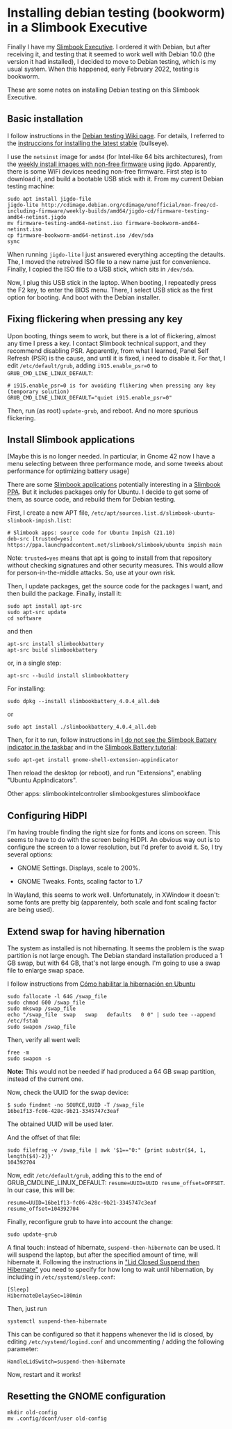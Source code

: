 # Installing debian testing (bookworm) in a Slimbook Executive

Finally I have my [Slimbook Executive](https://slimbook.es/en/executive-en).
I ordered it with Debian, but after receiving it, and testing that it
seemed to work well with Debian 10.0 (the version it had installed),
I decided to move to Debian testing, which is my usual system.
When this happened, early February 2022, testing is bookworm.

These are some notes on installing Debian testing on this Slimbook Executive.

## Basic installation

I follow instructions in the [Debian testing Wiki page](https://wiki.debian.org/DebianTesting). For details, I referred to the [instruccions for installing the latest stable](https://www.debian.org/releases/stable/amd64/) (bullseye).

I use the `netsinst` image for `amd64` (for Intel-like 64 bits architectures), from the [weekly install images with non-free firmware](http://cdimage.debian.org/cdimage/unofficial/non-free/cd-including-firmware/weekly-builds/amd64/jigdo-cd/) using jigdo. Apparently, there is some WiFi devices needing non-free firmware. First step is to download it, and build a bootable USB stick with it. From my current Debian testing machine:

```
sudo apt install jigdo-file
jigdo-lite http://cdimage.debian.org/cdimage/unofficial/non-free/cd-including-firmware/weekly-builds/amd64/jigdo-cd/firmware-testing-amd64-netinst.jigdo
mv firmware-testing-amd64-netinst.iso firmware-bookworm-amd64-netinst.iso
cp firmware-bookworm-amd64-netinst.iso /dev/sda
sync
```

When running `jigdo-lite` I just answered everything accepting the detaults. The, I moved the retreived ISO file to a new name just for convenience. Finally, I copied the ISO file to a USB stick, which sits in `/dev/sda`.

Now, I plug this USB stick in the laptop. When booting, I repeatedly press the F2 key, to enter the BIOS menu. There, I select USB stick as the first option for booting. And boot with the Debian installer.

## Fixing flickering when pressing any key

Upon booting, things seem to work, but there is a lot of flickering, almost any time I press a key. I contact Slimbook technical support, and they recommend disabling PSR. Apparently, from what I learned, Panel Self Refresh (PSR) is the cause, and until it is fixed, i need to disable it. For that, I edit `/etc/default/grub`, adding `i915.enable_psr=0` to `GRUB_CMD_LINE_LINUX_DEFAULT`:

```
# i915.enable_psr=0 is for avoiding flikering when pressing any key (temporary solution)
GRUB_CMD_LINE_LINUX_DEFAULT="quiet i915.enable_psr=0"
```

Then, run (as root) `update-grub`, and reboot. And no more spurious flickering.

## Install Slimbook applications

[Maybe this is no longer needed. In particular, in Gnome 42 now I have a menu selecting between three performance mode, and some tweeks about performance for optimizing battery usage]

There are some [Slimbook applications](https://slimbook.es/tutoriales/aplicaciones-slimbook) potentially interesting in a [Slimbook PPA](https://launchpad.net/~slimbook/+archive/ubuntu/slimbook). But it includes packages only for Ubuntu. I decide to get some of them, as source code, and rebuild them for Debian testing.

First, I create a new APT file, `/etc/apt/sources.list.d/slimbook-ubuntu-slimbook-impish.list`:

```
# Slimbook apps: source code for Ubuntu Impish (21.10)
deb-src [trusted=yes] https://ppa.launchpadcontent.net/slimbook/slimbook/ubuntu impish main
```

Note: `trusted=yes` means that apt is going to install from that repository without checking signatures and other security measures. This would allow for person-in-the-middle attacks. So, use at your own risk.

Then, I update packages, get the source code for the packages I want, and then build the package. Finally, install it:

```
sudo apt install apt-src
sudo apt-src update
cd software
```

and then

```
apt-src install slimbookbattery
apt-src build slimbookbattery
```

or, in a single step:

```
apt-src --build install slimbookbattery
```

For installing:

```
sudo dpkg --install slimbookbattery_4.0.4_all.deb
```

or

```
sudo apt install ./slimbookbattery_4.0.4_all.deb
```

Then, for it to run, follow instructions in [I do not see the Slimbook Battery indicator in the taskbar](https://github.com/slimbook/slimbookbattery#i-do-not-see-the-slimbook-battery-indicator-in-the-taskbar) and in the [Slimbook Battery tutorial](https://slimbook.es/en/tutoriales/aplicaciones-slimbook/520-slimbook-battery-4-application-to-optimize-your-laptop-s-battery):

```
sudo apt-get install gnome-shell-extension-appindicator
```

Then reload the desktop (or reboot), and run "Extensions", enabling "Ubuntu AppIndicators".

Other apps: slimbookintelcontroller slimbookgestures slimbookface

## Configuring HiDPI

I'm having trouble finding the right size for fonts and icons on screen. This seems to have to do with the screen being HiDPI. An obvious way out is to configure the screen to a lower resolution, but I'd prefer to avoid it. So, I try several options:

* GNOME Settings. Displays, scale to 200%.

* GNOME Tweaks. Fonts, scaling factor to 1.7

In Wayland, this seems to work well. Unfortunately, in XWindow it doesn't: some fonts are pretty big (apparentely, both scale and font scaling factor are being used).

## Extend swap for having hibernation

The system as installed is not hibernating. It seems the problem is the swap partition is not large enough. The Debian standard installation produced a 1 GB swap, but with 64 GB, that's not large enough. I'm going to use a swap file to enlarge swap space.

I follow instructions from [Cómo habilitar la hibernación en Ubuntu](https://slimbook.es/en/tutoriales/linux/448-como-habilitar-la-hibernacion-en-ubuntu-18-04-lts-19-10-20-04-o-linux-mint-y-derivadas)

```
sudo fallocate -l 64G /swap_file
sudo chmod 600 /swap_file
sudo mkswap /swap_file
echo "/swap_file  swap   swap   defaults   0 0" | sudo tee --append /etc/fstab
sudo swapon /swap_file
```

Then, verify all went well:

```
free -m
sudo swapon -s
```

**Note:** This would not be needed if had produced a 64 GB swap partition, instead of the current one.

Now, check the UUID for the swap device:

```
$ sudo findmnt -no SOURCE,UUID -T /swap_file
16be1f13-fc06-428c-9b21-3345747c3eaf
```

The obtained UUID will be used later.

And the offset of that file:

```
sudo filefrag -v /swap_file | awk '$1=="0:" {print substr($4, 1, length($4)-2)}'
104392704
```

Now, edit `/etc/default/grub`, adding this to the end of GRUB_CMDLINE_LINUX_DEFAULT: `resume=UUID=UUID resume_offset=OFFSET`. In our case, this will be:

```
resume=UUID=16be1f13-fc06-428c-9b21-3345747c3eaf resume_offset=104392704
```

Finally, reconfigure grub to have into account the change:

```
sudo update-grub
```

A final touch: instead of hibernate, `suspend-then-hibernate` can be used. It will suspend the laptop, but after the specified amount of time, will hibernate it. Following the instructions in ["Lid Closed Suspend then Hibernate"](https://askubuntu.com/questions/1072504/lid-closed-suspend-then-hibernate) you need to specify for how long to wait until hibernation, by including in `/etc/systemd/sleep.conf`:

```
[Sleep]
HibernateDelaySec=180min
```

Then, just run

```
systemctl suspend-then-hibernate
```

This can be configured so that it happens whenever the lid is closed, by editing `/etc/systemd/logind.conf` and uncommenting / adding the following parameter:

```
HandleLidSwitch=suspend-then-hibernate
```

Now, restart and it works!


## Resetting the GNOME configuration

```
mkdir old-config
mv .config/dconf/user old-config
```
